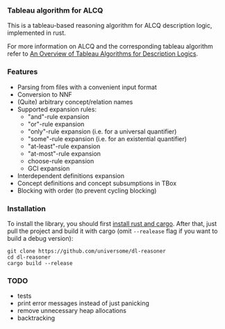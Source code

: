 ### Tableau algorithm for ALCQ
This is a tableau-based reasoning algorithm for ALCQ description logic, implemented in rust.

For more information on ALCQ and the corresponding tableau algorithm refer to [An Overview of Tableau Algorithms for Description Logics](https://www.jstor.org/stable/20016336?seq=1#metadata_info_tab_contents).

### Features
- Parsing from files with a convenient input format
- Conversion to NNF
- (Quite) arbitrary concept/relation names
- Supported expansion rules:
    - "and"-rule expansion
    - "or"-rule expansion
    - "only"-rule expansion (i.e. for a universal quantifier)
    - "some"-rule expansion (i.e. for an existential quantifier)
    - "at-least"-rule expansion
    - "at-most"-rule expansion
    - choose-rule expansion
    - GCI expansion
- Interdependent definitions expansion
- Concept definitions and concept subsumptions in TBox
- Blocking with order (to prevent cycling blocking)

### Installation
To install the library, you should first [install rust and cargo](https://doc.rust-lang.org/cargo/getting-started/installation.html).
After that, just pull the project and build it with cargo (omit `--realease` flag if you want to build a debug version):
```
git clone https://github.com/universome/dl-reasoner
cd dl-reasoner
cargo build --release
```

### TODO
- tests
- print error messages instead of just panicking
- remove unnecessary heap allocations
- backtracking
